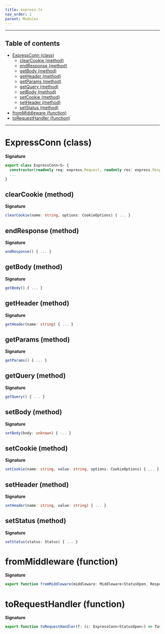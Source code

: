 ```yaml
---
title: express.ts
nav_order: 1
parent: Modules
---
```


---

<h2 class="text-delta">Table of contents</h2>

- [ExpressConn (class)](#expressconn-class)
  - [clearCookie (method)](#clearcookie-method)
  - [endResponse (method)](#endresponse-method)
  - [getBody (method)](#getbody-method)
  - [getHeader (method)](#getheader-method)
  - [getParams (method)](#getparams-method)
  - [getQuery (method)](#getquery-method)
  - [setBody (method)](#setbody-method)
  - [setCookie (method)](#setcookie-method)
  - [setHeader (method)](#setheader-method)
  - [setStatus (method)](#setstatus-method)
- [fromMiddleware (function)](#frommiddleware-function)
- [toRequestHandler (function)](#torequesthandler-function)

---

# ExpressConn (class)

**Signature**

```ts
export class ExpressConn<S> {
  constructor(readonly req: express.Request, readonly res: express.Response) { ... }
  ...
}
```

## clearCookie (method)

**Signature**

```ts
clearCookie(name: string, options: CookieOptions) { ... }
```

## endResponse (method)

**Signature**

```ts
endResponse() { ... }
```

## getBody (method)

**Signature**

```ts
getBody() { ... }
```

## getHeader (method)

**Signature**

```ts
getHeader(name: string) { ... }
```

## getParams (method)

**Signature**

```ts
getParams() { ... }
```

## getQuery (method)

**Signature**

```ts
getQuery() { ... }
```

## setBody (method)

**Signature**

```ts
setBody(body: unknown) { ... }
```

## setCookie (method)

**Signature**

```ts
setCookie(name: string, value: string, options: CookieOptions) { ... }
```

## setHeader (method)

**Signature**

```ts
setHeader(name: string, value: string) { ... }
```

## setStatus (method)

**Signature**

```ts
setStatus(status: Status) { ... }
```

# fromMiddleware (function)

**Signature**

```ts
export function fromMiddleware(middleware: Middleware<StatusOpen, ResponseEnded, never, void>): express.RequestHandler { ... }
```

# toRequestHandler (function)

**Signature**

```ts
export function toRequestHandler(f: (c: ExpressConn<StatusOpen>) => Task<void>): express.RequestHandler { ... }
```
